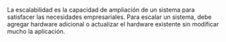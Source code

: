 La escalabilidad es la capacidad de ampliación de un sistema para satisfacer las necesidades empresariales. Para escalar un sistema, debe agregar hardware adicional o actualizar el hardware existente sin modificar mucho la aplicación.